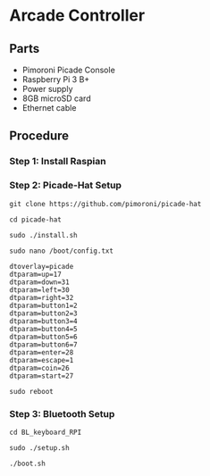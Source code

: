 # Arcade Controller

## Parts

- Pimoroni Picade Console
- Raspberry Pi 3 B+
- Power supply
- 8GB microSD card
- Ethernet cable

## Procedure

### Step 1: Install Raspian


### Step 2: Picade-Hat Setup

```
git clone https://github.com/pimoroni/picade-hat

cd picade-hat

sudo ./install.sh

sudo nano /boot/config.txt

dtoverlay=picade
dtparam=up=17
dtparam=down=31
dtparam=left=30
dtparam=right=32
dtparam=button1=2
dtparam=button2=3
dtparam=button3=4
dtparam=button4=5
dtparam=button5=6
dtparam=button6=7
dtparam=enter=28
dtparam=escape=1
dtparam=coin=26
dtparam=start=27

sudo reboot
```

### Step 3: Bluetooth Setup 

```
cd BL_keyboard_RPI

sudo ./setup.sh

./boot.sh
```
